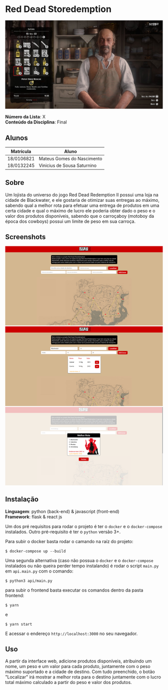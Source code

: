 # Red Dead Storedemption

![Read Dead Storedemption](./github/storedemption.jpg)

**Número da Lista**: X<br>
**Conteúdo da Disciplina**: Final<br>

## Alunos
|Matrícula | Aluno |
| -- | -- |
| 18/0106821  |  Mateus Gomes do Nascimento |
| 18/0132245  |  Vinicius de Sousa Saturnino |

## Sobre 

Um lojista do universo do jogo Red Dead Redemption II possui uma loja na cidade de Blackwater, e ele gostaria de otimizar suas entregas ao máximo, sabendo qual a melhor rota para efetuar uma entrega de produtos em uma certa cidade e qual o máximo de lucro ele poderia obter dado o peso e o valor dos produtos disponíveis, sabendo que o carroçaboy (motoboy da época dos cowboys) possui um limite de peso em sua carroça.

## Screenshots

![Screenshot 1](./github/screenshot1.png)
![Screenshot 2](./github/screenshot2.png)
![Screenshot 3](./github/screenshot3.png)

## Instalação 
**Linguagem**: python (back-end) & javascript (front-end)<br>
**Framework**: flask & react js<br>

Um dos pré requisitos para rodar o projeto é ter o `docker` e o `docker-compose` instalados. Outro pré-requisito é ter o `python` versão 3+.

Para subir o docker basta rodar o camando na raíz do projeto:

```shell
$ docker-compose up --build
```

Uma segunda alternativa (caso não possua o `docker` e o `docker-compose` instalados ou não queira perder tempo instalando) é rodar o script `main.py` em `api.main.py` com o comando:

```shell
$ python3 api/main.py
```

para subir o frontend basta executar os comandos dentro da pasta frontend:

```shell
$ yarn
```
e

```shell
$ yarn start
```

E acessar o endereço `http://localhost:3000` no seu navegador.

## Uso 

A partir da interface web, adicione produtos disponíveis, atribuindo um nome, um peso e um valor para cada produto, juntamente com o peso máximo suportado e a cidade de destino. Com tudo preenchido, o botão "Localizar" irá mostrar a melhor rota para o destino juntamente com o lucro total máximo calculado a partir do peso e valor dos produtos.




